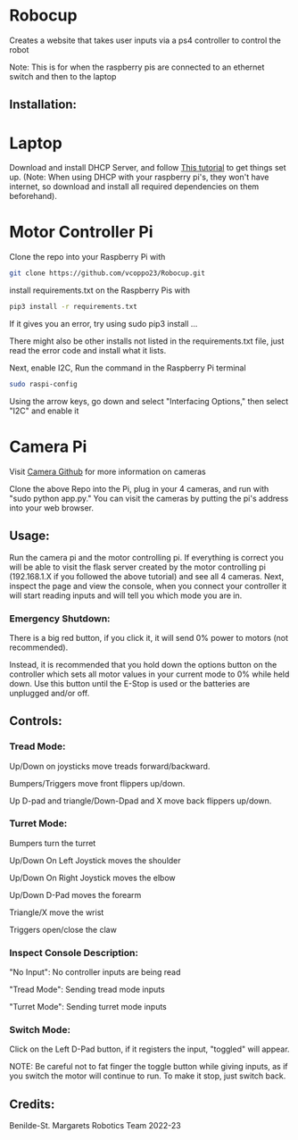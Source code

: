 # Robocup
Creates a website that takes user inputs via a ps4 controller to control the robot

Note: This is for when the raspberry pis are connected to an ethernet switch and then to the laptop

## Installation:
# Laptop
Download and install DHCP Server, and follow [This tutorial](https://youtu.be/oM2zVD9rL8I) to get things set up. (Note: When using DHCP with your raspberry pi's, they won't have internet, so download and install all required dependencies on them beforehand).

# Motor Controller Pi
Clone the repo into your Raspberry Pi with 
```bash
git clone https://github.com/vcoppo23/Robocup.git
```

install requirements.txt on the Raspberry Pis with
```bash
pip3 install -r requirements.txt
```
If it gives you an error, try using sudo pip3 install ... 

There might also be other installs not listed in the requirements.txt file, just read the error code and install what it lists.

Next, enable I2C, Run the command in the Raspberry Pi terminal
```bash
sudo raspi-config
```
Using the arrow keys, go down and select "Interfacing Options," then select "I2C" and enable it

# Camera Pi
Visit [Camera Github](https://github.com/tmedina23/Robocup23-Cams) for more information on cameras

Clone the above Repo into the Pi, plug in your 4 cameras, and run with "sudo python app.py." You can visit the cameras by putting the pi's address into your web browser. 

## Usage:
Run the camera pi and the motor controlling pi. If everything is correct you will be able to visit the flask server created by the motor controlling pi (192.168.1.X if you followed the above tutorial) and see all 4 cameras. Next, inspect the page and view the console, when you connect your controller it will start reading inputs and will tell you which mode you are in. 

### Emergency Shutdown:
There is a big red button, if you click it, it will send 0% power to motors (not recommended).

Instead, it is recommended that you hold down the options button on the controller which sets all motor values in your current mode to 0% while held down. Use this button until the E-Stop is used or the batteries are unplugged and/or off. 

## Controls:
### Tread Mode:
Up/Down on joysticks move treads forward/backward.

Bumpers/Triggers move front flippers up/down.

Up D-pad and triangle/Down-Dpad and X move back flippers up/down.

### Turret Mode:
Bumpers turn the turret

Up/Down On Left Joystick moves the shoulder

Up/Down On Right Joystick moves the elbow

Up/Down D-Pad moves the forearm

Triangle/X move the wrist

Triggers open/close the claw

### Inspect Console Description:
"No Input": No controller inputs are being read

"Tread Mode": Sending tread mode inputs

"Turret Mode": Sending turret mode inputs

### Switch Mode:
Click on the Left D-Pad button, if it registers the input, "toggled" will appear.

NOTE: Be careful not to fat finger the toggle button while giving inputs, as if you switch the motor will continue to run. To make it stop, just switch back.

## Credits:
Benilde-St. Margarets Robotics Team
2022-23

